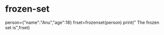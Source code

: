 # frozen-set
person={"name":"Anu","age":18}
frset=frozenset(person)
print(" The frozen set is",frset)
